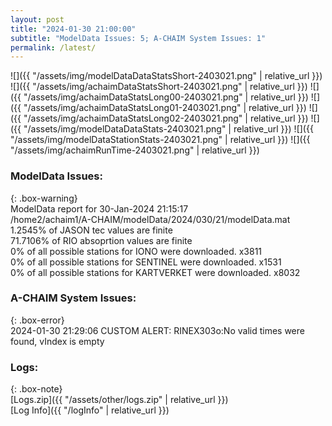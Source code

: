 ```yaml
---
layout: post
title: "2024-01-30 21:00:00"
subtitle: "ModelData Issues: 5; A-CHAIM System Issues: 1"
permalink: /latest/
---
```


![]({{ "/assets/img/modelDataDataStatsShort-2403021.png" | relative_url }})
![]({{ "/assets/img/achaimDataStatsShort-2403021.png" | relative_url }})
![]({{ "/assets/img/achaimDataStatsLong00-2403021.png" | relative_url }})
![]({{ "/assets/img/achaimDataStatsLong01-2403021.png" | relative_url }})
![]({{ "/assets/img/achaimDataStatsLong02-2403021.png" | relative_url }})
![]({{ "/assets/img/modelDataDataStats-2403021.png" | relative_url }})
![]({{ "/assets/img/modelDataStationStats-2403021.png" | relative_url }})
![]({{ "/assets/img/achaimRunTime-2403021.png" | relative_url }})


### ModelData Issues:  
  
{: .box-warning}  
 ModelData report for 30-Jan-2024 21:15:17   
 /home2/achaim1/A-CHAIM/modelData/2024/030/21/modelData.mat   
 1.2545% of JASON tec values are finite   
 71.7106% of RIO absoprtion values are finite   
 0% of all possible stations for IONO were downloaded. x3811   
 0% of all possible stations for SENTINEL were downloaded. x1531   
 0% of all possible stations for KARTVERKET were downloaded. x8032   
  
### A-CHAIM System Issues:  
  
{: .box-error}  
2024-01-30 21:29:06 CUSTOM ALERT: RINEX303o:No valid times were found, vIndex is empty  

### Logs:  
  
{: .box-note}  
[Logs.zip]({{ "/assets/other/logs.zip" | relative_url }})  
[Log Info]({{ "/logInfo" | relative_url }})  

